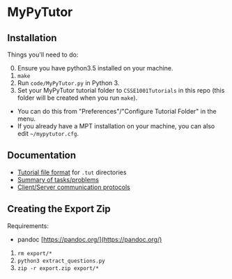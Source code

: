 MyPyTutor
=========

## Installation

Things you'll need to do:

0. Ensure you have python3.5 installed on your machine.
1. `make`
2. Run `code/MyPyTutor.py` in Python 3.
3. Set your MyPyTutor tutorial folder to `CSSE1001Tutorials` in this repo (this folder will be created when you run `make`).
  * You can do this from "Preferences"/"Configure Tutorial Folder" in the menu.
  * If you already have a MPT installation on your machine, you can also edit `~/mypytutor.cfg`.

## Documentation

* [Tutorial file format](https://github.com/CSSE1001/MyPyTutor/wiki/Tutorial-Format) for `.tut` directories
* [Summary of tasks/problems](https://github.com/CSSE1001/MyPyTutor/wiki/Problems)
* [Client/Server communication protocols](https://github.com/CSSE1001/MyPyTutor/wiki/Server-Communication)

## Creating the Export Zip

Requirements:
- pandoc [https://pandoc.org/](https://pandoc.org/)

1. `rm export/*`
2. `python3 extract_questions.py`
3. `zip -r export.zip export/*`
